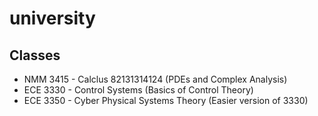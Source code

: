 # university

## Classes
- NMM 3415 - Calclus 82131314124 (PDEs and Complex Analysis)
- ECE 3330 - Control Systems (Basics of Control Theory)
- ECE 3350 - Cyber Physical Systems Theory (Easier version of 3330)
